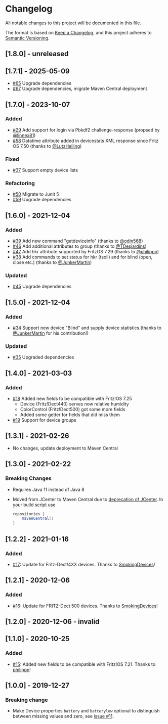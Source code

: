 # Changelog

All notable changes to this project will be documented in this file.

The format is based on [Keep a Changelog](https://keepachangelog.com/en/1.0.0/),
and this project adheres to [Semantic Versioning](https://semver.org/spec/v2.0.0.html).

## [1.8.0] - unreleased

## [1.7.1] - 2025-05-09

- [#65](https://github.com/kaklakariada/fritzbox-java-api/pull/65) Upgrade dependencies
- [#67](https://github.com/kaklakariada/fritzbox-java-api/pull/67) Upgrade dependencies, migrate Maven Central deployment

## [1.7.0] - 2023-10-07

### Added

- [#29](https://github.com/kaklakariada/fritzbox-java-api/issues/29) Add support for login via Pbkdf2 challenge-response (propsed by [@linnex81](https://github.com/linnex81))
- [#58](https://github.com/kaklakariada/fritzbox-java-api/pull/58) Datatime attribute added in devicestats XML response since Fritz OS 7.50 (thanks to [@LutzHelling](https://github.com/LutzHelling))

### Fixed

- [#37](https://github.com/kaklakariada/fritzbox-java-api/issues/37) Support empty device lists

### Refactoring

- [#50](https://github.com/kaklakariada/fritzbox-java-api/pull/50) Migrate to Junit 5
- [#59](https://github.com/kaklakariada/fritzbox-java-api/pull/59) Upgrade dependencies

## [1.6.0] - 2021-12-04

### Added

- [#39](https://github.com/kaklakariada/fritzbox-java-api/pull/39) Add new command "getdeviceinfo" (thanks to [@odin568](https://github.com/odin568))
- [#46](https://github.com/kaklakariada/fritzbox-java-api/pull/46) Add additional attributes to group (thanks to [@TDesjardins](https://github.com/TDesjardins))
- [#47](https://github.com/kaklakariada/fritzbox-java-api/pull/47) Add hkr attribute supported by FritzOS 7.29 (thanks to [@philippn](https://github.com/philippn))
- [#38](https://github.com/kaklakariada/fritzbox-java-api/pull/38) Add commands to set status for hkr (tsoll) and for blind (open, close etc.) (thanks to [@JunkerMartin](https://github.com/JunkerMartin))

### Updated

- [#45](https://github.com/kaklakariada/fritzbox-java-api/pull/45) Upgrade dependencies

## [1.5.0] - 2021-12-04

### Added

- [#34](https://github.com/kaklakariada/fritzbox-java-api/pull/34) Support new device "Blind" and supply device statistics (thanks to [@JunkerMartin](https://github.com/JunkerMartin) for his contribution!)

### Updated

- [#35](https://github.com/kaklakariada/fritzbox-java-api/pull/35) Upgraded dependencies

## [1.4.0] - 2021-03-03

### Added

- [#18](https://github.com/kaklakariada/fritzbox-java-api/pull/18) Added new fields to be compatible with Fritz!OS 7.25
  - Device (Fritz!Dect440) serves now relative humidity
  - ColorControl (Fritz!Dect500) got some more fields
  - Added some getter for fields that did miss them
- [#19](https://github.com/kaklakariada/fritzbox-java-api/pull/19) Support for device groups

## [1.3.1] - 2021-02-26

- No changes, update deployment to Maven Central

## [1.3.0] - 2021-02-22

### Breaking Changes

- Requires Java 11 instead of Java 8
- Moved from JCenter to Maven Central due to [deprecation of JCenter](https://jfrog.com/blog/into-the-sunset-bintray-jcenter-gocenter-and-chartcenter/). In your build script use

  ```gradle
  repositories {
      mavenCentral()
  }
  ```

## [1.2.2] - 2021-01-16

### Added

- [#17](https://github.com/kaklakariada/fritzbox-java-api/pull/17): Update for Fritz-Dect!4XX devices. Thanks to [SmokingDevices](https://github.com/SmokingDevices)!

## [1.2.1] - 2020-12-06

### Added

- [#16](https://github.com/kaklakariada/fritzbox-java-api/pull/16): Update for FRITZ-Dect 500 devices. Thanks to [SmokingDevices](https://github.com/SmokingDevices)!

## [1.2.0] - 2020-12-06 - invalid

## [1.1.0] - 2020-10-25

### Added

- [#15](https://github.com/kaklakariada/fritzbox-java-api/pull/15): Added new fields to be compatible with Fritz!OS 7.21. Thanks to [philippn](https://github.com/philippn)!

## [1.0.0] - 2019-12-27

### Breaking change

- Make Device properties `battery` and `batterylow` optional to distinguish between missing values and zero, see [issue #11](https://github.com/kaklakariada/fritzbox-java-api/issues/11).
